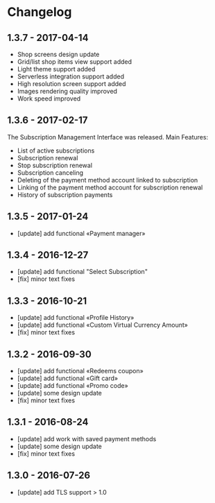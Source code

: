 # Changelog

## 1.3.7 - 2017-04-14

  * Shop screens design update
  * Grid/list shop items view support added
  * Light theme support added
  * Serverless integration support added
  * High resolution screen support added
  * Images rendering quality improved
  * Work speed improved

## 1.3.6 - 2017-02-17

The Subscription Management Interface was released.
Main Features:
  * List of active subscriptions
  * Subscription renewal
  * Stop subscription renewal
  * Subscription canceling
  * Deleting of the payment method account linked to subscription
  * Linking of the payment method account for subscription renewal
  * History of subscription payments

## 1.3.5 - 2017-01-24
- [update] add functional «Payment manager»

## 1.3.4 - 2016-12-27

- [update] add functional "Select Subscription"
- [fix] minor text fixes

## 1.3.3 - 2016-10-21

- [update] add functional «Profile History»
- [update] add functional «Custom Virtual Currency Amount»
- [fix] minor text fixes

## 1.3.2 - 2016-09-30

- [update] add functional «Redeems coupon»
- [update] add functional «Gift card»
- [update] add functional «Promo code»
- [update] some design update
- [fix] minor text fixes

## 1.3.1 - 2016-08-24

- [update] add work with saved payment methods  
- [update] some design update
- [fix] minor text fixes

## 1.3.0 - 2016-07-26

- [update] add TLS support > 1.0

